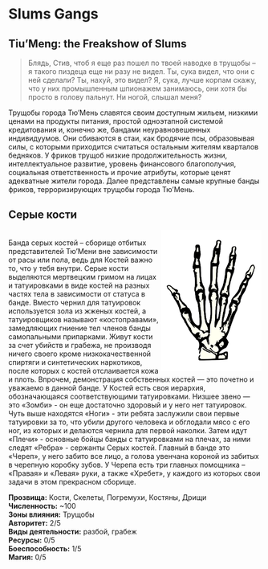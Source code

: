 # Slums Gangs
## Tiu’Meng: the Freakshow of Slums

> Блядь, Стив, чтоб я еще раз пошел по твоей наводке в трущобы – я такого пиздеца еще ни разу не видел. Ты, сука видел, что они с ней сделали? Ты, нахуй, это видел? Я, сука, лучше корпам скажу, что у них промышленным шпионажем занимаюсь, они хотя бы просто в голову пальнут. Ни ногой, слышал меня?

Трущобы города Тю’Мень славятся своим доступным жильем, низкими ценами на продукты питания, простой одноэтапной системой кредитования и, конечно же, бандами неуравновешенных индивидуумов. Они сбиваются в стаи, как бродячие псы, образовывая силы, с которыми приходится считаться остальным жителям кварталов бедняков. У фриков трущоб низкие продолжительность жизни, интеллектуальное развитие, уровень финансового благополучия, социальная ответственность и прочие атрибуты, которые ценят адекватные жители города. Далее представлены самые крупные банды фриков, терроризирующих трущобы города Тю’Мень.

## Серые кости
<img style="float: right;" src="images/grey_bones.png" width = 200>\
Банда серых коcтей – сборище отбитых представителей Тю’Мени вне зависимости от расы или пола, ведь для Костей важно то, что у тебя внутри. Серые кости выделяются мертвецким гримом на лицах и татуировками в виде костей на разных частях тела в зависимости от статуса в банде. Вместо чернил для татуировок используется зола из жженых костей, а татуировщиков называют «костоправами», замедляющих гниение тел членов банды самопальными припарками. Живут кости за счет убийств и грабежа, не производя ничего своего кроме низкокачественной спиртяги и синтетических наркотиков, после которых с костей отслаивается кожа и плоть. Впрочем, демонстрация собственных костей — это почетно и уважаемо в данной банде.
У Костей есть своя иерархия, обозначающаяся соответствующими татуировками. Низшее звено — это «Зомби» - он еще достаточно здоровый и у него нет татуировок. Чуть выше находятся «Ноги» - эти ребята заслужили свои первые татуировки за то, что убили другого человека и обглодали мясо с его ног, из которых и делаются чернила для первой наколки. Затем идут «Плечи» - основные бойцы банды с татуировками на плечах, за ними следят «Ребра» - сержанты Серых костей. Главный в банде это «Череп», у него забито все лицо, а голова увенчана короной из забитых в черепную коробку зубов. У Черепа есть три главных помощника – «Правая» и «Левая» руки, а также «Хребет», у каждого из которых свои задачи в этом прекрасном сборище.

**Прозвища:** Кости, Скелеты, Погремухи, Костяны, Дрищи  \
**Численность:** ~100  \
**Зоны влияния:** Трущобы  \
**Авторитет:** 2/5  \
**Виды деятельности:** разбой, грабеж  \
**Ресурсы:** 0/5  \
**Боеспособность:** 1/5  \
**Магия:** 0/5
